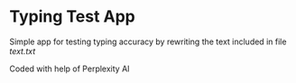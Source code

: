 # Typing Test App

Simple app for testing typing accuracy by rewriting the text included in file _text.txt_

Coded with help of Perplexity AI
